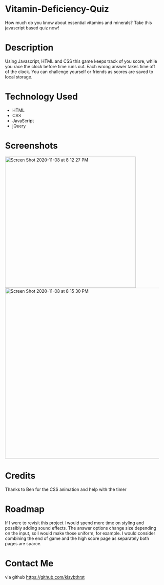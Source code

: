 # Vitamin-Deficiency-Quiz
How much do you know about essential vitamins and minerals? Take this javascript based quiz now!

# Description

Using Javascript, HTML and CSS this game keeps track of you score, while you race the clock before time runs out. Each wrong answer takes time off of the clock. You can challenge yourself or friends as scores are saved to local storage.

# Technology Used

<ul>
  <li>HTML</li>
  <li>CSS</li>
  <li>JavaScript</li>
  <li>jQuery</li>
</ul>

# Screenshots

<img width="428" alt="Screen Shot 2020-11-08 at 8 12 27 PM" src="https://user-images.githubusercontent.com/70531552/98490297-148b9080-21ff-11eb-96d6-8bbc50bae17f.png">
<img width="557" alt="Screen Shot 2020-11-08 at 8 15 30 PM" src="https://user-images.githubusercontent.com/70531552/98490325-2bca7e00-21ff-11eb-901f-84f2a3cf579d.png">

# Credits
Thanks to Ben for the CSS animation and help with the timer

# Roadmap
If I were to revisit this project I would spend more time on styling and possibly adding sound effects. The answer options change size depending on the input, so I would make those uniform, for example. I would consider combining the end of game and the high score page as separately both pages are sparce.

# Contact Me
via github https://github.com/klsybthrst

